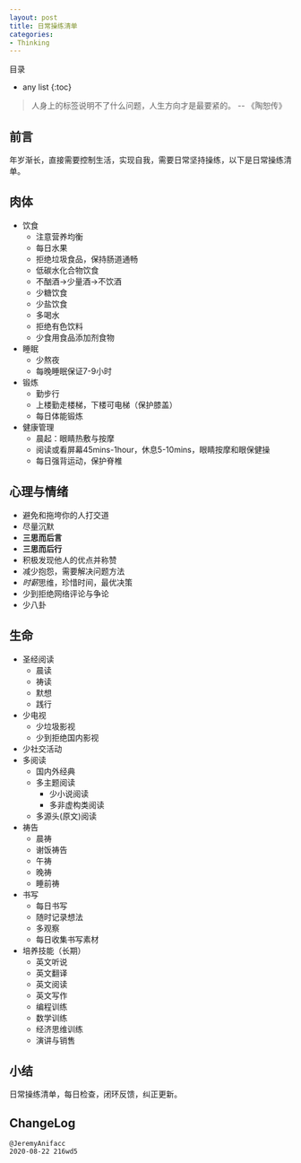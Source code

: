 ```yaml
---
layout: post
title: 日常操练清单
categories:
- Thinking
---
```

目录  
* any list
{:toc}

> 人身上的标签说明不了什么问题，人生方向才是最要紧的。 -- 《陶恕传》

## 前言

年岁渐长，直接需要控制生活，实现自我，需要日常坚持操练，以下是日常操练清单。

## 肉体

- 饮食
	- 注意营养均衡
	- 每日水果
	- 拒绝垃圾食品，保持肠道通畅
	- 低碳水化合物饮食
	- 不酗酒->少量酒->不饮酒
	- 少糖饮食
	- 少盐饮食
	- 多喝水
	- 拒绝有色饮料
	- 少食用食品添加剂食物
- 睡眠
	- 少熬夜
	- 每晚睡眠保证7-9小时
- 锻炼
	- 勤步行
	- 上楼勤走楼梯，下楼可电梯（保护膝盖）
	- 每日体能锻炼
- 健康管理
	- 晨起：眼睛热敷与按摩
	- 阅读或看屏幕45mins-1hour，休息5-10mins，眼睛按摩和眼保健操
	- 每日强背运动，保护脊椎

## 心理与情绪

- 避免和拖垮你的人打交道
- 尽量沉默
- **三思而后言**
- **三思而后行**
- 积极发现他人的优点并称赞
- 减少抱怨，需要解决问题方法
- *时薪*思维，珍惜时间，最优决策
- 少到拒绝网络评论与争论
- 少八卦

## 生命

- 圣经阅读
	- 晨读
	- 祷读
	- 默想
	- 践行
- 少电视
	- 少垃圾影视
	- 少到拒绝国内影视
- 少社交活动
- 多阅读
	- 国内外经典
	- 多主题阅读
		- 少小说阅读
		- 多非虚构类阅读
	- 多源头(原文)阅读
- 祷告
	- 晨祷
	- 谢饭祷告
	- 午祷
	- 晚祷
	- 睡前祷
- 书写
	- 每日书写
	- 随时记录想法
	- 多观察
	- 每日收集书写素材
- 培养技能（长期）
	- 英文听说
	- 英文翻译
	- 英文阅读
	- 英文写作
	- 编程训练
	- 数学训练
	- 经济思维训练
	- 演讲与销售

## 小结

日常操练清单，每日检查，闭环反馈，纠正更新。

## ChangeLog

```
@JeremyAnifacc
2020-08-22 216wd5
```